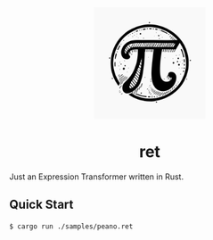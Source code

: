 <div align="center">
    <img src="assets/logo.svg" width="200" />

# ret
</div>

Just an Expression Transformer written in Rust.

## Quick Start

```console
$ cargo run ./samples/peano.ret
```
